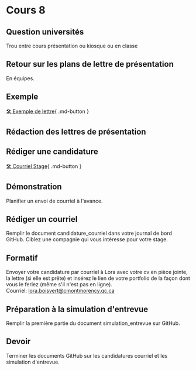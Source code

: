 # Cours 8 

## Question universités
Trou entre cours présentation ou kiosque ou en classe

## Retour sur les plans de lettre de présentation
En équipes.

## Exemple
[🛠️ Exemple de lettre](https://cmontmorency365-my.sharepoint.com/:b:/g/personal/lora_boisvert_cmontmorency_qc_ca/Ec416RuqhgFIgVX-QmkVmkEBMt1NS8ZQyMQ9RzDmluse6Q?e=Wy51vL){ .md-button }     


## Rédaction des lettres de présentation

## Rédiger une candidature
[🛠️ Courriel Stage](https://cmontmorency365-my.sharepoint.com/:b:/g/personal/lora_boisvert_cmontmorency_qc_ca/ETGMt9JgHCRItRu1tpKrgDcBrqPqN-blpKqOIh929QCoAg?e=A0Yk4Y){ .md-button }     

## Démonstration
Planifier un envoi de courriel à l'avance. 

## Rédiger un courriel
Remplir le document candidature_courriel dans votre journal de bord GitHub. Ciblez une compagnie qui vous intéresse pour votre stage. 

## Formatif
Envoyer votre candidature par courriel à Lora avec votre cv en pièce jointe, la lettre (si elle est prête) et insérez le lien de votre portfolio de la façon dont vous le feriez (même s'il n'est pas en ligne).   
Courriel: lora.boisvert@cmontmorency.qc.ca

## Préparation à la simulation d'entrevue
Remplir la première partie du document simulation_entrevue sur GitHub. 

## Devoir
Terminer les documents GitHub sur les candidatures courriel et les simulation d'entrevue. 
